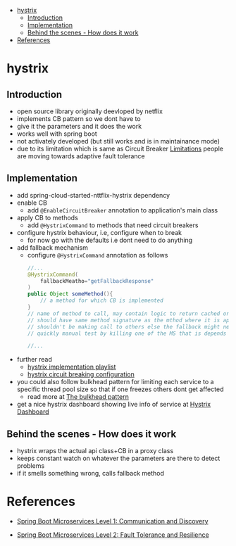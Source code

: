 - [hystrix](#hystrix)
	- [Introduction](#introduction)
	- [Implementation](#implementation)
	- [Behind the scenes - How does it work](#behind-the-scenes---how-does-it-work)
- [References](#references)

# hystrix

## Introduction
- open source library originally deevloped by netflix
- implements CB pattern so we dont have to
- give it the parameters and it does the work
- works well with spring boot
- not activately developed (but still works and is in maintainance mode)
- due to its limitation which is same as Circuit Breaker [Limitations](../../../Web+/Circuit-Breaker.md#limitations) people are moving towards adaptive fault tolerance

## Implementation
- add spring-cloud-started-nttflix-hystrix dependency
- enable CB
  - add `@EnableCircuitBreaker` annotation to application's main class
- apply CB to methods
  - add `@HystrixCommand` to methods that need circuit breakers
- configure hystrix behaviour, i.e, configure when to break
  - for now go with the defaults i.e dont need to do anything
- add fallback mechanism
  - configure `@HystrixCommand` annotation as follows
	````java
	//...
	@HystrixCommand(
		fallbackMeatho="getFallbackResponse"
	)
	public Object someMethod(){
		// a method for which CB is implemented
	}
	// name of method to call, may contain logic to return cached or default response 
	// should have same method signature as the mthod where it is applied
	// shouldn't be making call to others else the fallback might need a fallback :p
	// quickly manual test by killing one of the MS that is depends on, not for prod, for prod do proper testing

	//...
	```` 
- further read
  - [hystrix implementation playlist](https://www.youtube.com/watch?v=SvZ98jLVdM8&list=PLqq-6Pq4lTTbXZY_elyGv7IkKrfkSrX5e&index=15)
  - [hystrix circuit breaking configuration](https://github.com/netflix/hystrix/wiki/configuration)
- you could also follow bulkhead pattern for limiting each service to a specific thread pool size so that if one freezes others dont get affected
  - read more at [The bulkhead pattern](https://youtu.be/Kh3HxWk8YF4)
- get a nice hystrix dashboard showing live info of service at [Hystrix Dashboard](https://youtu.be/WfsomLHaSzQ)

## Behind the scenes - How does it work
- hystrix wraps the actual api class+CB in a proxy class
- keeps constant watch on whatever the parameters are there to detect problems
- if it smells something wrong, calls fallback method

# References
- [Spring Boot Microservices Level 1: Communication and Discovery](https://www.youtube.com/playlist?list=PLqq-6Pq4lTTZSKAFG6aCDVDP86Qx4lNas)

- [Spring Boot Microservices Level 2: Fault Tolerance and Resilience](https://www.youtube.com/playlist?list=PLqq-6Pq4lTTbXZY_elyGv7IkKrfkSrX5e)